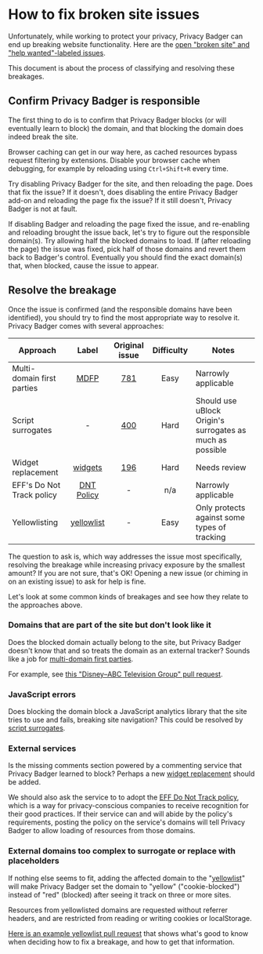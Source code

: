 # How to fix broken site issues

Unfortunately, while working to protect your privacy, Privacy Badger can end up breaking website functionality. Here are the [open "broken site" and "help wanted"-labeled issues](https://github.com/EFForg/privacybadger/issues?utf8=✓&q=is%3Aissue%20is%3Aopen%20label%3A"broken%20site"%20label%3A"help%20wanted"%20).

This document is about the process of classifying and resolving these breakages.


## Confirm Privacy Badger is responsible

The first thing to do is to confirm that Privacy Badger blocks (or will eventually learn to block) the domain, and that blocking the domain does indeed break the site.

Browser caching can get in our way here, as cached resources bypass request filtering by extensions. Disable your browser cache when debugging, for example by reloading using `Ctrl+Shift+R` every time.

Try disabling Privacy Badger for the site, and then reloading the page. Does that fix the issue? If it doesn't, does disabling the entire Privacy Badger add-on and reloading the page fix the issue? If it still doesn't, Privacy Badger is not at fault.

If disabling Badger and reloading the page fixed the issue, and re-enabling and reloading brought the issue back, let's try to figure out the responsible domain(s). Try allowing half the blocked domains to load. If (after reloading the page) the issue was fixed, pick half of those domains and revert them back to Badger's control. Eventually you should find the exact domain(s) that, when blocked, cause the issue to appear.


## Resolve the breakage

Once the issue is confirmed (and the responsible domains have been identified), you should try to find the most appropriate way to resolve it. Privacy Badger comes with several approaches:

| Approach | Label | Original issue | Difficulty | Notes |
| --- | :---: | :---: | :---: | --- |
| Multi-domain first parties | [MDFP](https://github.com/EFForg/privacybadger/labels/MDFP) | [781](https://github.com/EFForg/privacybadger/issues/781) | Easy | Narrowly applicable |
| Script surrogates | - | [400](https://github.com/EFForg/privacybadger/issues/400) | Hard | Should use uBlock Origin's surrogates as much as possible |
| Widget replacement | [widgets](https://github.com/EFForg/privacybadger/labels/widgets) | [196](https://github.com/EFForg/privacybadger/issues/196) | Hard | Needs review |
| EFF's Do Not Track policy | [DNT Policy](https://github.com/EFForg/privacybadger/labels/DNT%20policy)| - | n/a | Narrowly applicable |
| Yellowlisting | [yellowlist](https://github.com/EFForg/privacybadger/labels/yellowlist)| - | Easy | Only protects against some types of tracking |

The question to ask is, which way addresses the issue most specifically, resolving the breakage while increasing privacy exposure by the smallest amount? If you are not sure, that's OK! Opening a new issue (or chiming in on an existing issue) to ask for help is fine.

Let's look at some common kinds of breakages and see how they relate to the approaches above.


### Domains that are part of the site but don't look like it

Does the blocked domain actually belong to the site, but Privacy Badger doesn't know that and so treats the domain as an external tracker? Sounds like a job for [multi-domain first parties](https://github.com/EFForg/privacybadger/issues/781).

For example, see [this "Disney–ABC Television Group" pull request](https://github.com/EFForg/privacybadger/pull/1526).


### JavaScript errors

Does blocking the domain block a JavaScript analytics library that the site tries to use and fails, breaking site navigation? This could be resolved by [script surrogates](https://github.com/EFForg/privacybadger/issues/400).


### External services

Is the missing comments section powered by a commenting service that Privacy Badger learned to block? Perhaps a new [widget replacement](https://github.com/EFForg/privacybadger/pull/196) should be added.

We should also ask the service to to adopt the [EFF Do Not Track policy](https://www.eff.org/dnt-policy), which is a way for privacy-conscious companies to receive recognition for their good practices. If their service can and will abide by the policy's requirements, posting the policy on the service's domains will tell Privacy Badger to allow loading of resources from those domains.


### External domains too complex to surrogate or replace with placeholders

If nothing else seems to fit, adding the affected domain to the "[yellowlist](/doc/yellowlist-criteria.md)" will make Privacy Badger set the domain to "yellow" ("cookie-blocked") instead of "red" (blocked) after seeing it track on three or more sites.

Resources from yellowlisted domains are requested without referrer headers, and are restricted from reading or writing cookies or localStorage.

[Here is an example yellowlist pull request](https://github.com/EFForg/privacybadger/pull/1543) that shows what's good to know when deciding how to fix a breakage, and how to get that information.
